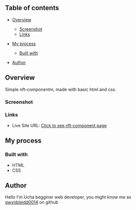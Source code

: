 ## Table of contents

- [Overview](#overview)
  - [Screenshot](#screenshot)
  - [Links](#links)
- [My process](#my-process)

  - [Built with](#built-with)

- [Author](#author)

## Overview

Simple nft-componentm, made with basic html and css.

### Screenshot

### Links

- Live Site URL: [Click to see nft-component page](https://your-live-site-url.com)

## My process

### Built with

- HTML
- CSS

## Author

Hello I'm Ucha begginer web developer, you might know me as [gwynbleidd0014]() on github
